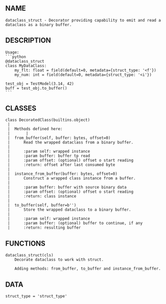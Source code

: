 ## NAME
    dataclass_struct - Decorator providing capability to emit and read a dataclass as a binary buffer.

## DESCRIPTION
    Usage:
    ```python
    @dataclass_struct
    class MyDataClass:
        my_flt: float = field(default=0, metadata={struct_type: '<f'})
        my_num: int = field(default=0, metadata={struct_type: '<i'})
    
    test_obj = TestModel(3.14, 42)
    buff = test_obj.to_buffer()
    ```

## CLASSES
    
    class DecoratedClass(builtins.object)
     |  
     |  Methods defined here:
     |       |  
     |  from_buffer(self, buffer: bytes, offset=0)
     |      Read the wrapped dataclass from a binary buffer.
     |      
     |      :param self: wrapped instance
     |      :param buffer: buffer tp read
     |      :param offset: (optional) offset o start reading
     |      :return: offset after last consumed byte
     |  
     |  instance_from_buffer(buffer: bytes, offset=0)
     |      Construct a wrapped class instance from a buffer.
     |      
     |      :param buffer: buffer with source binary data
     |      :param offset: (optional) offset o start reading
     |      :return: class instance
     |  
     |  to_buffer(self, buffer=b'')
     |      Store the wrapped dataclass to a binary buffer.
     |      
     |      :param self: wrapped instance
     |      :param buffer: (optional) buffer to continue, if any
     |      :return: resulting buffer

## FUNCTIONS
    dataclass_struct(cls)
        Decorate dataclass to work with struct.
        
        Adding methods: from_buffer, to_buffer and instance_from_buffer.

## DATA
    struct_type = 'struct_type'
